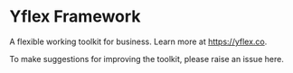 # Yflex Framework
A flexible working toolkit for business. Learn more at https://yflex.co.

To make suggestions for improving the toolkit, please raise an issue here.
